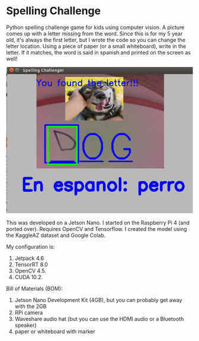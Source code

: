 # Spelling Challenge
Python spelling challenge game for kids using computer vision.  A picture comes up with a letter missing from the word.  Since this is for my 5 year old, it's always the first letter, but I wrote the code so you can change the letter location.  Using a piece of paper (or a small whiteboard), write in the letter. If it matches, the word is said in spanish and printed on the screen as well!

![alt text](https://github.com/jlutzwpi/spellingChallenge/blob/main/screenshots.png?raw=true)

This was developed on a Jetson Nano. I started on the Raspberry Pi 4 (and ported over).
Requires OpenCV and Tensorflow.  I created the model using the KaggleAZ dataset and Google Colab.

My configuration is: 
1. Jetpack 4.6 
2. TensorRT 8.0
3. OpenCV 4.5.
4. CUDA 10.2.

Bill of Materials (BOM):
1. Jetson Nano Development Kit (4GB), but you can probably get away with the 2GB
2. RPi camera
3. Waveshare audio hat (but you can use the HDMI audio or a Bluetooth speaker)
4. paper or whiteboard with marker
